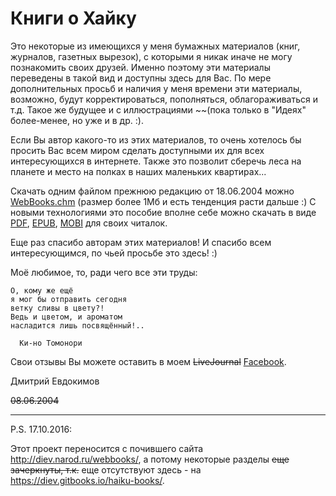 # Книги о Хайку

Это некоторые из имеющихся у меня бумажных материалов (книг, журналов, газетных вырезок), с которыми я никак иначе не могу познакомить своих друзей. Именно поэтому эти материалы переведены в такой вид и доступны здесь для Вас. По мере дополнительных просьб и наличия у меня времени эти материалы, возможно, будут корректироваться, пополняться, облагораживаться и т.д. Такое же будущее и с иллюстрациями ~~(пока только в "Идеях" более-менее, но уже и в др. :).

Если Вы автор какого-то из этих материалов, то очень хотелось бы просить Вас всем миром сделать доступными их для всех интересующихся в интернете. Также это позволит сберечь леса на планете и место на полках в наших маленьких квартирах...

Скачать одним файлом прежнюю редакцию от 18.06.2004 можно [WebBooks.chm](https://github.com/diev/Haiku-Books/releases/tag/v1.0) (размер более 1Мб и есть тенденция расти дальше :) С новыми технологиями это пособие вполне себе можно скачать в виде [PDF](https://www.gitbook.com/download/pdf/book/diev/haiku-books), [EPUB](https://www.gitbook.com/download/epub/book/diev/haiku-books), [MOBI](https://www.gitbook.com/download/mobi/book/diev/haiku-books) для своих читалок.

Еще раз спасибо авторам этих материалов! И спасибо всем интересующимся, по чьей просьбе это здесь! :)

Моё любимое, то, ради чего все эти труды:

```
О, кому же ещё
я мог бы отправить сегодня
ветку сливы в цвету?!
Ведь и цветом, и ароматом
насладится лишь посвящённый!..

  Ки-но Томонори
```

Свои отзывы Вы можете оставить в моем ~~LiveJournal~~ [Facebook](https://facebook.com/dmitrii.evdokimov).

Дмитрий Евдокимов

~~08.06.2004~~

---------------------------

P.S. 17.10.2016:

Этот проект переносится с почившего сайта http://diev.narod.ru/webbooks/, а потому некоторые разделы ~~еще зачеркнуты, т.к.~~ еще отсутствуют здесь - на https://diev.gitbooks.io/haiku-books/.
